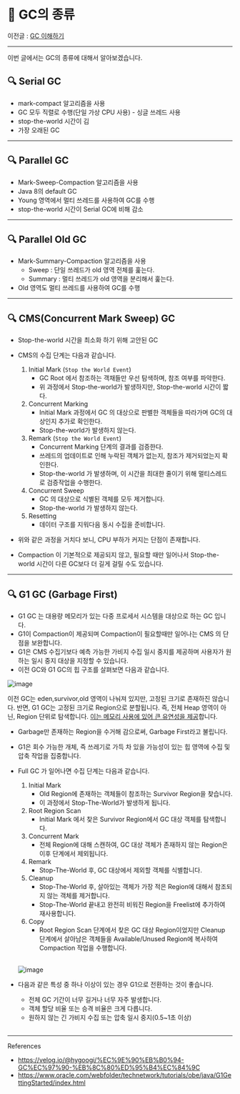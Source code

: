 # 👀 **GC의 종류**

이전글 :  <a href = "https://github.com/yeoonjae/TIL/blob/main/Java/GC.md">GC 이해하기</a>

<hr>
이번 글에서는 GC의 종류에 대해서 알아보겠습니다. 
<br>

## 🔍 **Serial GC**

* mark-compact 알고리즘을 사용
* GC 모두 직렬로 수행(단일 가상 CPU 사용) - 싱글 쓰레드 사용
* stop-the-world 시간이 김
* 가장 오래된 GC

* * * 
## 🔍 **Parallel GC**

* Mark-Sweep-Compaction 알고리즘을 사용
* Java 8의 default GC
* Young 영역에서 멀티 쓰레드를 사용하여 GC를 수행
* stop-the-world 시간이 Serial GC에 비해 감소

* * * 
## 🔍 **Parallel Old GC**

* Mark-Summary-Compaction 알고리즘을 사용
    * Sweep : 단일 쓰레드가 old 영역 전체를 훑는다.
    * Summary : 멀티 쓰레드가 old 영역을 분리해서 훑는다. 
* Old 영역도 멀티 쓰레드를 사용하여 GC를 수행

* * * 
## 🔍 **CMS(Concurrent Mark Sweep) GC**

* Stop-the-world 시간을 최소화 하기 위해 고안된 GC
* CMS의 수집 단계는 다음과 같습니다.
    1. Initial Mark (`Stop the World Event`)
        * GC Root 에서 참조하는 객채들만 우선 탐색하며, 참조 여부를 파악한다. 
        * 위 과정에서 Stop-the-world가 발생하지만, Stop-the-world 시간이 짧다. 
    2. Concurrent Marking
        * Initial Mark 과정에서 GC 의 대상으로 판별한 객체들을 따라가며 GC의 대상인지 추가로 확인한다.
        * Stop-the-world가 발생하지 않는다. 
    3. Remark (`Stop the World Event`)
        * Concurrent Marking 단계의 결과를 검증한다. 
        * 쓰레드의 업데이트로 인해 누락된 객체가 없는지, 참조가 제거되었는지 확인한다.
        * Stop-the-world 가 발생하며, 이 시간을 최대한 줄이기 위해 멀티스레드로 검증작업을 수행한다.
    4. Concurrent Sweep
        * GC 의 대상으로 식별된 객체를 모두 제거합니다. 
        * Stop-the-world 가 발생하지 않는다. 
    5. Resetting
        * 데이터 구조를 지워다음 동시 수집을 준비합니다. 

* 위와 같은 과정을 거치다 보니, CPU 부하가 커지는 단점이 존재합니다.
* Compaction 이 기본적으로 제공되지 않고, 필요할 때만 일어나서 Stop-the-world 시간이 다른 GC보다 더 길게 걸릴 수도 있습니다. 

* * * 
## 🔍 **G1 GC (Garbage First)**
* G1 GC 는 대용량 메모리가 있는 다중 프로세서 시스템을 대상으로 하는 GC 입니다. 
* G1이 Compaction이 제공되며 Compaction이 필요할때만 일어나는 CMS 의 단점을 보완합니다. 
* G1은 CMS 수집기보다 예측 가능한 가비지 수집 일시 중지를 제공하며 사용자가 원하는 일시 중지 대상을 지정할 수 있습니다.
* 이전 GC와 G1 GC의 힙 구조를 살펴보면 다음과 같습니다. 

![image](https://user-images.githubusercontent.com/63777714/137593481-249faa01-035d-4716-8ce6-d87f83b4f91b.png)

이전 GC는 eden,survivor,old 영역이 나눠져 있지만, 고정된 크기로 존재하진 않습니다. 반면, G1 GC는 고정된 크기로 Region으로 분할됩니다. 즉, 전체 Heap 영역이 아닌, Region 단위로 탐색합니다. <u>이는 메모리 사용에 있어 큰 유연성을 제공</u>합니다. 

* Garbage만 존재하는 Region을 수거해 감으로써, Garbage First라고 불립니다. 
* G1은 회수 가능한 개체, 즉 쓰레기로 가득 차 있을 가능성이 있는 힙 영역에 수집 및 압축 작업을 집중합니다. 
* Full GC 가 일어나면 수집 단계는 다음과 같습니다. 
    1. Initial Mark
        * Old Region에 존재하는 객체들이 참조하는 Survivor Region을 찾습니다. 
        * 이 과정에서 Stop-The-World가 발생하게 됩니다.
    2. Root Region Scan
        * Initial Mark 에서 찾은 Survivor Region에서 GC 대상 객체를 탐색합니다.
    3. Concurrent Mark
        * 전체 Region에 대해 스캔하여, GC 대상 객체가 존재하지 않는 Region은 이후 단계에서 제외됩니다.
    4. Remark
        * Stop-The-World 후, GC 대상에서 제외할 객체를 식별합니다.
    5. Cleanup
        * Stop-The-World 후, 살아있는 객체가 가장 적은 Region에 대해서 참조되지 않는 객체를 제거합니다.
        * Stop-The-World 끝내고 완전히 비워진 Region을 Freelist에 추가하여 재사용합니다. 
    6. Copy
        * Root Region Scan 단계에서 찾은 GC 대상 Region이었지만 Cleanup 단계에서 살아남은 객체들을 Available/Unused Region에 복사하여 Compaction 작업을 수행합니다. 
    
    <br>
        
    ![image](https://user-images.githubusercontent.com/63777714/137594932-e085179c-dd85-4568-947c-71f273ed92bc.png)


* 다음과 같은 특성 중 하나 이상이 있는 경우 G1으로 전환하는 것이 좋습니다.
    * 전체 GC 기간이 너무 길거나 너무 자주 발생합니다.
    * 객체 할당 비율 또는 승격 비율은 크게 다릅니다.
    * 원하지 않는 긴 가비지 수집 또는 압축 일시 중지(0.5~1초 이상)

    <br>
    
* * * 
References <br>
* https://velog.io/@hygoogi/%EC%9E%90%EB%B0%94-GC%EC%97%90-%EB%8C%80%ED%95%B4%EC%84%9C
* https://www.oracle.com/webfolder/technetwork/tutorials/obe/java/G1GettingStarted/index.html
